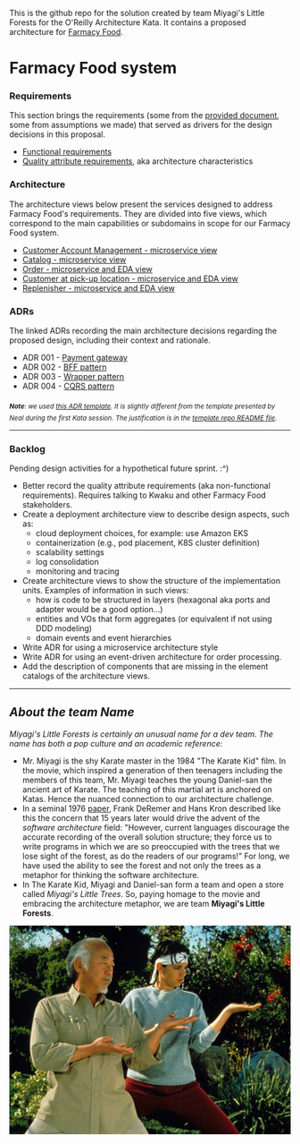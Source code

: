 This is the github repo for the solution created by team Miyagi's Little Forests for the O'Reilly Architecture Kata. It contains a proposed architecture for [Farmacy Food](https://www.farmacyfood.com/).

# Farmacy Food system

### Requirements

This section brings the requirements (some from the [provided document](https://docs.google.com/document/d/1SML3n4JbpZV2PSLRpjaCvBvyUMVsFwlqAQF3VKd_oPU/edit#), 
some from assumptions we made) that served as drivers for the design decisions in this proposal. 

- [Functional requirements](requirements/functional-rqmts.md)
- [Quality attribute requirements](requirements/quality-attribute-rqmts.md), aka architecture characteristics

### Architecture

The architecture views below present the services designed to address Farmacy Food's requirements. They are divided
into five views, which correspond to the main capabilities or subdomains in scope for our Farmacy Food system. 
 
- [Customer Account Management - microservice view](architecture/user-account-mgmt-microservice-view.md)
- [Catalog - microservice view](architecture/catalog-microservice-view.md)
- [Order - microservice and EDA view](architecture/order-microservice-eda-view.md)
- [Customer at pick-up location - microservice and EDA view](architecture/customer-pickup-microservice-eda-view.md)
- [Replenisher - microservice and EDA view](architecture/replenish-microservice-eda-view.md) 

### ADRs

The linked ADRs recording the main architecture decisions regarding the proposed design, including their context and rationale.

- ADR 001 - [Payment gateway](ADRs/ADR001-payment-gateway.md)
- ADR 002 - [BFF pattern](ADRs/ADR002-bff-pattern.md)
- ADR 003 - [Wrapper pattern](ADRs/ADR003-wrapper-pattern.md)
- ADR 004 - [CQRS pattern](ADRs/ADR004-cqrs-pattern.md)

<sub>***Note***: *we used [this ADR template](https://github.com/pmerson/ADR-template/blob/master/ADR-template.md). It is slightly 
different from the template presented by Neal during the first Kata session. 
The justification is in the [template repo README file](https://github.com/pmerson/ADR-template/blob/master/README.md#why-this-template).*</sub>

--------------------------

### Backlog
Pending design activities for a hypothetical future sprint. :^)
- Better record the quality attribute requirements (aka non-functional requirements). Requires talking to Kwaku and 
other Farmacy Food stakeholders.  
- Create a deployment architecture view to describe design aspects, such as:
    - cloud deployment choices, for example: use Amazon EKS
    - containerization (e.g., pod placement, K8S cluster definition)
    - scalability settings
    - log consolidation
    - monitoring and tracing
- Create architecture views to show the structure of the implementation units. Examples of information in such views:
    - how is code to be structured in layers (hexagonal aka ports and adapter would be a good option…)
    - entities and VOs that form aggregates (or equivalent if not using DDD modeling)
    - domain events and event hierarchies  
- Write ADR for using a microservice architecture style
- Write ADR for using an event-driven architecture for order processing.
- Add the description of components that are missing in the element catalogs of the architecture views.    

--------------------------

## *About the team Name*
*Miyagi's Little Forests is certainly an unusual name for a dev team. The name has both a pop culture and an academic reference:* 
- Mr. Miyagi is the shy Karate master in the 1984 "The Karate Kid" film. In the movie, which inspired a generation of then teenagers including the members of this team, Mr. Miyagi teaches the young Daniel-san the ancient art of Karate. The teaching of this martial art is anchored on Katas. Hence the nuanced connection to our architecture challenge.
- In a seminal 1976 [paper](https://www.ics.uci.edu/~andre/ics223w2006/deremerkron.pdf), Frank DeRemer and Hans Kron described like this the concern that 15 years later would drive the advent of the *software architecture* field: "However, current languages discourage the accurate recording of the overall solution structure; they force us to write programs in which we are so preoccupied with the trees that we lose sight of the forest, as do the readers of our programs!" For long, we have used the ability to see the forest and not only the trees as a metaphor for thinking the software architecture. 
- In The Karate Kid, Miyagi and Daniel-san form a team and open a store called *Miyagi's Little Trees*. So, paying homage to the movie and embracing the architecture metaphor, we are team **Miyagi's Little Forests**. 

![Miyagi and Daniel-san](images/Miyagi-and-Daniel-san.jpg)
